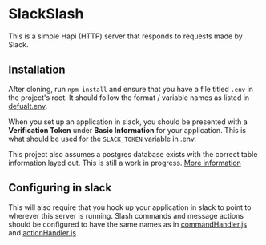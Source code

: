 # SlackSlash
This is a simple Hapi (HTTP) server that responds to requests made by Slack.

## Installation

After cloning, run `npm install` and ensure that you have a file titled `.env` in the project's root. It should follow the format / variable names as listed in [defualt.env](./default.env).

When you set up an application in slack, you should be presented with a **Verification Token** under **Basic Information** for your application. This is what should be used for the `SLACK_TOKEN` variable in .env.

This project also assumes a postgres database exists with the correct table information layed out. This is still a work in progress. [More information](https://github.com/ClayBenson94/SlackSlash/issues/1)

## Configuring in slack
This will also require that you hook up your application in slack to point to wherever this server is running. Slash commands and message actions should be configured to have the same names as in [commandHandler.js](./src/commands/commandHandler.js) and [actionHandler.js](./src/actions/actionHandler.js)